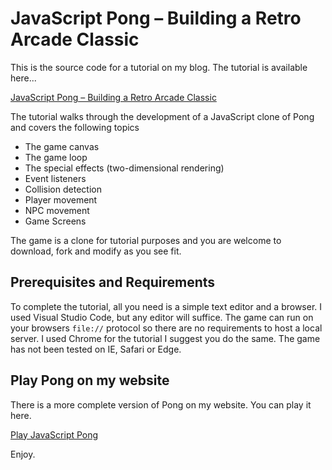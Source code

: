 # JavaScript Pong – Building a Retro Arcade Classic

This is the source code for a tutorial on my blog. The tutorial is available here...

[JavaScript Pong – Building a Retro Arcade Classic](https://davidreid.blog/javascript-pong-building-a-retro-arcade-classic/)

The tutorial walks through the development of a JavaScript clone of Pong and covers the following topics

+ The game canvas
+ The game loop
+ The special effects (two-dimensional rendering)
+ Event listeners
+ Collision detection
+ Player movement
+ NPC movement
+ Game Screens

The game is a clone for tutorial purposes and you are welcome to download, fork and modify as you see fit.

## Prerequisites and Requirements

To complete the tutorial, all you need is a simple text editor and a browser. I used Visual Studio Code, but any editor will suffice.
The game can run on your browsers `file://` protocol so there are no requirements to host a local server. I used Chrome for the
tutorial I suggest you do the same. The game has not been tested on IE, Safari or Edge.

## Play Pong on my website

There is a more complete version of Pong on my website. You can play it here.

[Play JavaScript Pong](https://davidreid.blog/apps/pong/)

Enjoy.